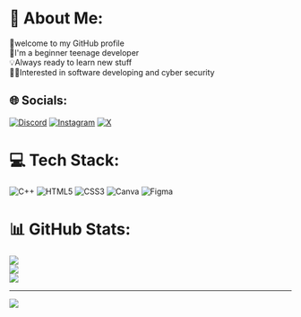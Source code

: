 # 💫 About Me:
👋welcome to my GitHub profile <br>📒I'm a beginner teenage developer <br>💡Always ready to learn new stuff<br>👨‍💻Interested in software developing and cyber security


## 🌐 Socials:
[![Discord](https://img.shields.io/badge/Discord-%237289DA.svg?logo=discord&logoColor=white)](https://discord.gg/GoldTheRaptor) [![Instagram](https://img.shields.io/badge/Instagram-%23E4405F.svg?logo=Instagram&logoColor=white)](https://instagram.com/goldtheraptor_) [![X](https://img.shields.io/badge/X-black.svg?logo=X&logoColor=white)](https://x.com/GoldTheRaptor) 

# 💻 Tech Stack:
![C++](https://img.shields.io/badge/c++-%2300599C.svg?style=flat&logo=c%2B%2B&logoColor=white) ![HTML5](https://img.shields.io/badge/html5-%23E34F26.svg?style=flat&logo=html5&logoColor=white) ![CSS3](https://img.shields.io/badge/css3-%231572B6.svg?style=flat&logo=css3&logoColor=white) ![Canva](https://img.shields.io/badge/Canva-%2300C4CC.svg?style=flat&logo=Canva&logoColor=white) ![Figma](https://img.shields.io/badge/figma-%23F24E1E.svg?style=flat&logo=figma&logoColor=white)
# 📊 GitHub Stats:
![](https://github-readme-stats.vercel.app/api?username=GoldTheRaptor&theme=jolly&hide_border=false&include_all_commits=true&count_private=true)<br/>
![](https://github-readme-streak-stats.herokuapp.com/?user=GoldTheRaptor&theme=jolly&hide_border=false)<br/>
![](https://github-readme-stats.vercel.app/api/top-langs/?username=GoldTheRaptor&theme=jolly&hide_border=false&include_all_commits=true&count_private=true&layout=compact)

---
[![](https://visitcount.itsvg.in/api?id=GoldTheRaptor&icon=7&color=1)](https://visitcount.itsvg.in)
